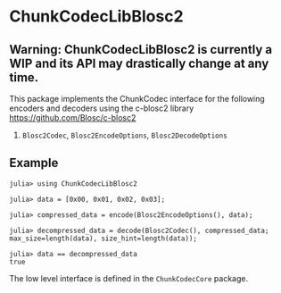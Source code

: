 # ChunkCodecLibBlosc2

## Warning: ChunkCodecLibBlosc2 is currently a WIP and its API may drastically change at any time.

This package implements the ChunkCodec interface for the following encoders and decoders
using the c-blosc2 library <https://github.com/Blosc/c-blosc2>

1. `Blosc2Codec`, `Blosc2EncodeOptions`, `Blosc2DecodeOptions`

## Example

```julia-repl
julia> using ChunkCodecLibBlosc2

julia> data = [0x00, 0x01, 0x02, 0x03];

julia> compressed_data = encode(Blosc2EncodeOptions(), data);

julia> decompressed_data = decode(Blosc2Codec(), compressed_data; max_size=length(data), size_hint=length(data));

julia> data == decompressed_data
true
```

The low level interface is defined in the `ChunkCodecCore` package.

